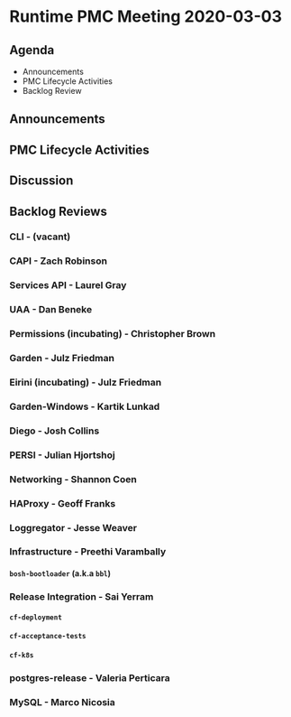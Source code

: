 # Runtime PMC Meeting 2020-03-03

## Agenda

* Announcements
* PMC Lifecycle Activities
* Backlog Review


## Announcements


## PMC Lifecycle Activities


## Discussion


## Backlog Reviews

### CLI - (vacant)


### CAPI - Zach Robinson


### Services API - Laurel Gray


### UAA - Dan Beneke


### Permissions (incubating) - Christopher Brown


### Garden - Julz Friedman


### Eirini (incubating) - Julz Friedman


### Garden-Windows - Kartik Lunkad


### Diego - Josh Collins


### PERSI - Julian Hjortshoj


### Networking - Shannon Coen


### HAProxy - Geoff Franks


### Loggregator - Jesse Weaver


### Infrastructure - Preethi Varambally

#### `bosh-bootloader` (a.k.a `bbl`)


### Release Integration - Sai Yerram

#### `cf-deployment`


#### `cf-acceptance-tests`


#### `cf-k8s`


### postgres-release - Valeria Perticara


### MySQL - Marco Nicosia
